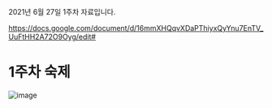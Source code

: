
2021년 6월 27일 1주차 자료입니다.

https://docs.google.com/document/d/16mmXHQqvXDaPThiyxQyYnu7EnTV_UuFtHH2A72O9Oyg/edit#


# 1주차 숙제
![image](https://user-images.githubusercontent.com/20570898/123533462-d670bc00-d750-11eb-9b80-461ada66bfa9.png)
